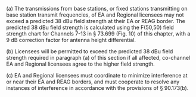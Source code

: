 (a) The transmissions from base stations, or fixed stations transmitting on base station transmit frequencies, of EA and Regional licensees may not exceed a predicted 38 dBu field strength at their EA or REAG border. The predicted 38 dBu field strength is calculated using the F(50,50) field strength chart for Channels 7-13 in § 73.699 (Fig. 10) of this chapter, with a 9 dB correction factor for antenna height differential.

(b) Licensees will be permitted to exceed the predicted 38 dBu field strength required in paragraph (a) of this section if all affected, co-channel EA and Regional licensees agree to the higher field strength.

(c) EA and Regional licensees must coordinate to minimize interference at or near their EA and REAG borders, and must cooperate to resolve any instances of interference in accordance with the provisions of § 90.173(b).

